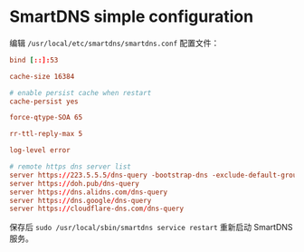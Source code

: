 # SmartDNS simple configuration

编辑 `/usr/local/etc/smartdns/smartdns.conf` 配置文件：

```conf
bind [::]:53

cache-size 16384

# enable persist cache when restart
cache-persist yes

force-qtype-SOA 65

rr-ttl-reply-max 5

log-level error

# remote https dns server list
server https://223.5.5.5/dns-query -bootstrap-dns -exclude-default-group
server https://doh.pub/dns-query
server https://dns.alidns.com/dns-query
server https://dns.google/dns-query
server https://cloudflare-dns.com/dns-query
```

保存后 `sudo /usr/local/sbin/smartdns service restart` 重新启动 SmartDNS 服务。
